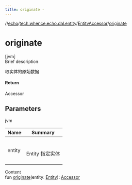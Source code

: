 ```yaml
---
title: originate -
---
```

//[echo](../../index.md)/[tech.whence.echo.dal.entity](../index.md)/[EntityAccessor](index.md)/[originate](originate.md)



# originate  
[jvm]  
Brief description  


取实体的原始数据



#### Return  


Accessor



## Parameters  
  
jvm  
  
|  Name|  Summary| 
|---|---|
| entity| <br><br>Entity 指定实体<br><br>
  
  
Content  
fun [originate](originate.md)(entity: [Entity](../-entity/index.md)): [Accessor](../../tech.whence.echo.container.accessor/-accessor/index.md)  



